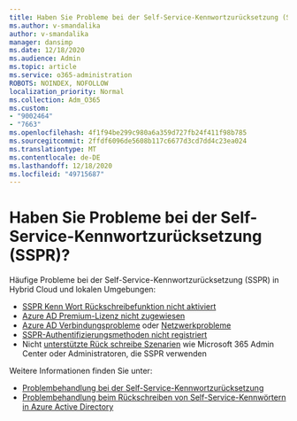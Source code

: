 ```yaml
---
title: Haben Sie Probleme bei der Self-Service-Kennwortzurücksetzung (SSPR)?
ms.author: v-smandalika
author: v-smandalika
manager: dansimp
ms.date: 12/18/2020
ms.audience: Admin
ms.topic: article
ms.service: o365-administration
ROBOTS: NOINDEX, NOFOLLOW
localization_priority: Normal
ms.collection: Adm_O365
ms.custom:
- "9002464"
- "7663"
ms.openlocfilehash: 4f1f94be299c980a6a359d727fb24f411f98b785
ms.sourcegitcommit: 2ffdf6096de5608b117c6677d3cd7dd4c23ea024
ms.translationtype: MT
ms.contentlocale: de-DE
ms.lasthandoff: 12/18/2020
ms.locfileid: "49715687"
---
```

# <a name="having-self-service-password-reset-sspr-problems"></a>Haben Sie Probleme bei der Self-Service-Kennwortzurücksetzung (SSPR)?

Häufige Probleme bei der Self-Service-Kennwortzurücksetzung (SSPR) in Hybrid Cloud und lokalen Umgebungen:

- [SSPR Kenn Wort Rückschreibefunktion nicht aktiviert](https://docs.microsoft.com/azure/active-directory/authentication/tutorial-enable-sspr-writeback)
- [Azure AD Premium-Lizenz nicht zugewiesen](https://docs.microsoft.com/azure/active-directory/authentication/concept-sspr-licensing)
- [Azure AD Verbindungsprobleme](https://docs.microsoft.com/azure/active-directory/hybrid/tshoot-connect-sync-errors) oder [Netzwerkprobleme](https://docs.microsoft.com/azure/active-directory/hybrid/tshoot-connect-connectivity)
- [SSPR-Authentifizierungsmethoden nicht registriert](https://mysignins.microsoft.com/security-info)
- Nicht [unterstützte Rück schreibe Szenarien](https://docs.microsoft.com/azure/active-directory/authentication/concept-sspr-writeback#unsupported-writeback-operations) wie Microsoft 365 Admin Center oder Administratoren, die SSPR verwenden


Weitere Informationen finden Sie unter:

- [Problembehandlung bei der Self-Service-Kennwortzurücksetzung](https://docs.microsoft.com/azure/active-directory/authentication/troubleshoot-sspr)
- [Problembehandlung beim Rückschreiben von Self-Service-Kennwörtern in Azure Active Directory](https://docs.microsoft.com/azure/active-directory/authentication/troubleshoot-sspr-writeback)
